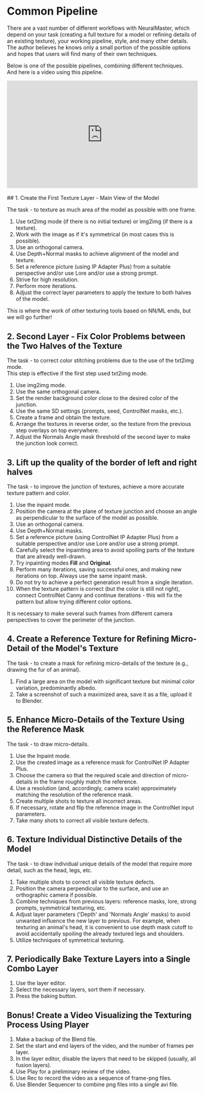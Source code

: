 # Common Pipeline

There are a vast number of different workflows with NeuralMaster, 
which depend on your task (creating a full texture for a model or refining details of an existing texture),
your working pipeline, style, and many other details.
The author believes he knows only a small portion of the possible options and hopes that users will find many of their own techniques.   

Below is one of the possible pipelines, combining different techniques.  
And here is a video using this pipeline.

<div style="position: relative; padding-bottom: 56.25%; height: 0; overflow: hidden;">
  <iframe style="position: absolute; top: 0; left: 0; width: 100%; height: 100%;" 
          src="https://www.youtube.com/embed/b9qeVCmwJ2c" 
          frameborder="0" 
          allow="accelerometer; autoplay; clipboard-write; encrypted-media; gyroscope; picture-in-picture" 
          allowfullscreen>
  </iframe>
</div>
<br>
## 1. Create the First Texture Layer - Main View of the Model

The task - to texture as much area of the model as possible with one frame.

1. Use txt2img mode (if there is no initial texture) or img2img (if there is a texture).
2. Work with the image as if it's symmetrical (in most cases this is possible).
3. Use an orthogonal camera.
4. Use Depth+Normal masks to achieve alignment of the model and texture.
5. Set a reference picture (using IP Adapter Plus) from a suitable perspective and/or use Lore and/or use a strong prompt. 
6. Strive for high resolution. 
7. Perform more iterations.
8. Adjust the correct layer parameters to apply the texture to both halves of the model.

This is where the work of other texturing tools based on NN/ML ends, but we will go further!

## 2. Second Layer - Fix Color Problems between the Two Halves of the Texture

The task - to correct color stitching problems due to the use of the txt2img mode.  
This step is effective if the first step used txt2img mode.

1. Use img2img mode.
2. Use the same orthogonal camera.
3. Set the render background color close to the desired color of the junction.
4. Use the same SD settings (prompts, seed, ControlNet masks, etc.).
5. Create a frame and obtain the texture.
6. Arrange the textures in reverse order, so the texture from the previous step overlays on top everywhere.
7. Adjust the Normals Angle mask threshold of the second layer to make the junction look correct.

## 3. Lift up the quality of the border of left and right halves

The task - to improve the junction of textures, achieve a more accurate texture pattern and color.

1. Use the inpaint mode.
2. Position the camera at the plane of texture junction and choose an angle as perpendicular to the surface of the model as possible.
3. Use an orthogonal camera.
4. Use Depth+Normal masks.
5. Set a reference picture (using ControlNet IP Adapter Plus) from a suitable perspective and/or use Lore and/or use a strong prompt.
6. Carefully select the inpainting area to avoid spoiling parts of the texture that are already well-drawn.
7. Try inpainting modes **Fill** and **Original**.
8. Perform many iterations, saving successful ones, and making new iterations on top. Always use the same inpaint mask.
9. Do not try to achieve a perfect generation result from a single iteration.
10. When the texture pattern is correct (but the color is still not right), connect ControlNet Canny and continue iterations - 
this will fix the pattern but allow trying different color options.

It is necessary to make several such frames from different camera perspectives to cover the perimeter of the junction.

## 4. Create a Reference Texture for Refining Micro-Detail of the Model's Texture

The task - to create a mask for refining micro-details of the texture (e.g., drawing the fur of an animal).

1. Find a large area on the model with significant texture but minimal color variation, predominantly albedo.
2. Take a screenshot of such a maximized area, save it as a file, upload it to Blender.

## 5. Enhance Micro-Details of the Texture Using the Reference Mask

The task - to draw micro-details.

1. Use the Inpaint mode.
2. Use the created image as a reference mask for ControlNet IP Adapter Plus.
3. Choose the camera so that the required scale and direction of micro-details in the frame roughly match the reference.
4. Use a resolution (and, accordingly, camera scale) approximately matching the resolution of the reference mask.
5. Create multiple shots to texture all incorrect areas.
6. If necessary, rotate and flip the reference image in the ControlNet input parameters.
7. Take many shots to correct all visible texture defects.

## 6. Texture Individual Distinctive Details of the Model

The task - to draw individual unique details of the model that require more detail, such as the head, legs, etc.

1. Take multiple shots to correct all visible texture defects.
2. Position the camera perpendicular to the surface, and use an orthographic camera if possible.
3. Combine techniques from previous layers: reference masks, lore, strong prompts, symmetrical texturing, etc.
4. Adjust layer parameters ('Depth' and 'Normals Angle' masks) to avoid unwanted influence the new layer to previous. 
For example, when texturing an animal's head, it is convenient to use depth mask cutoff to avoid accidentally spoiling the already textured legs and shoulders.
5. Utilize techniques of symmetrical texturing.

## 7. Periodically Bake Texture Layers into a Single Combo Layer

1. Use the layer editor.
2. Select the necessary layers, sort them if necessary.
3. Press the baking button.

## Bonus! Create a Video Visualizing the Texturing Process Using Player

1. Make a backup of the Blend file.
2. Set the start and end layers of the video, and the number of frames per layer.
3. In the layer editor, disable the layers that need to be skipped (usually, all fusion layers).
4. Use Play for a preliminary review of the video.
5. Use Rec to record the video as a sequence of frame-png files.
6. Use Blender Sequencer to combine png files into a single avi file.
